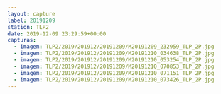 ```yaml
---
layout: capture
label: 20191209
station: TLP2
date: 2019-12-09 23:29:59+00:00
capturas:
  - imagem: TLP2/2019/201912/20191209/M20191209_232959_TLP_2P.jpg
  - imagem: TLP2/2019/201912/20191209/M20191210_034638_TLP_2P.jpg
  - imagem: TLP2/2019/201912/20191209/M20191210_053254_TLP_2P.jpg
  - imagem: TLP2/2019/201912/20191209/M20191210_070853_TLP_2P.jpg
  - imagem: TLP2/2019/201912/20191209/M20191210_071151_TLP_2P.jpg
  - imagem: TLP2/2019/201912/20191209/M20191210_073426_TLP_2P.jpg
---
```

